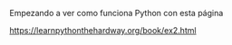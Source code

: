 

Empezando a ver como funciona Python con esta página

https://learnpythonthehardway.org/book/ex2.html
